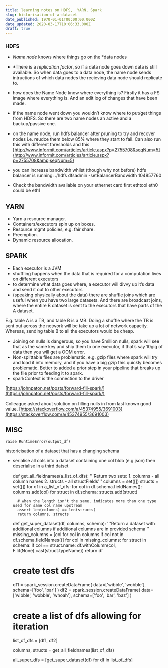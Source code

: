 ```yaml
---
title: learning notes on HDFS,  YARN, Spark
slug: historisation-of-a-dataset
date_published: 1970-01-01T00:00:00.000Z
date_updated: 2020-03-17T10:06:33.000Z
draft: true
---
```


### HDFS

- *Name node* knows where things go on the *data nodes
- *There is a *replication factor*, so if a data node goes down data is still available. So when data goes to a data node, the name node sends intructions of which data nodes the recieving data node should replicate to.
- how does the Name Node know where everything is? Firstly it has a FS image where everything is. And an edit log of changes that have been made.
- if the name node went down you wouldn’t know where to put/get things from HDFS. So there are two name nodes an active and a backup/passive one.

- on the name node, run hdfs balancer after pruning to try and recover nodes i.e. reudce them below 85% where they start to fail. Can also run this with different thresholds  and this [http://www.informit.com/articles/article.aspx?p=2755708&seqNum=5](http://www.informit.com/articles/article.aspx?p=2755708&amp;seqNum=5)

* you can increase bandwidth whilst (though why not before) hdfs balancer is running: ./hdfs dfsadmin -setBalancerBandwidth 104857760

* Check the bandwidth available on your ethernet card first ethtool eth0 could be eth1

## YARN

- Yarn a resource manager.
- Containers/executors spin up on boxes.
- Resource mgmt policies, e.g. fair share.
- Preemption.
- Dynamic resource allocation.

## SPARK

- Each executor is a JVM
- shuffling happens when the data that is required for a computation lives on different executors
- to determine what data goes where, a executor will divvy up it’s data and send it out to other executors
- (speaking physically about the data) there are shuffle joins which are useful when you have two large datasets. And there are broadcast joins, where the entire B dataset is sent to the executors that have parts of the A dataset.

E.g. table A is a TB, and table B is a MB. Doing a shuffle where the TB is sent out across the network will be take up a lot of network capacity. Whereas, sending table B to all the executors would be cheap.
- Joining on nulls is dangerous, so you have 5million nulls, spark will see that as the same key and ship them to one executor, if that’s say 10gig of data then you will get a OOM error.
- Non-splittable files are problematic, e.g. gzip files where spark will try and load it into memory, and if you have a big gzip this quickly becomes problematic. Better to added a prior step in your pipeline that breaks up the file prior to feeding it to spark.
- sparkContext is the connection to the driver

[https://johnpaton.net/posts/forward-fill-spark/](https://johnpaton.net/posts/forward-fill-spark/)

Colleague asked about solution on filling nulls in from last known good value. [https://stackoverflow.com/a/45374955/3691003](https://stackoverflow.com/a/45374955/3691003)

## MISC

    raise RuntimeError(output_df)
    

historicisation of a dataset that has a changing schema

- serialise all cols into a dataset containing one col blob (e.g json) then deserialise in a third datset

    def get_all_fieldnames(a_list_of_dfs):
        '''Return two sets:
            1. columns - all column names
            2. structs - all structFields'''
        columns = set([])
        structs = set([])
        for df in a_list_of_dfs:
            for col in df.schema.fieldNames():
                columns.add(col)
            for struct in df.schema:
                structs.add(struct)
    
        # when the length isn't the same, indicates more than one type used for same col name upstream
        assert len(columns) == len(structs)
        return columns, structs
    
    
    def get_super_dataset(df, columns, schema):
        '''Return a dataset with additional columns if additional columns are in provided schema'''
        missing_columns = [col for col in columns if col not in df.schema.fieldNames()]
        for col in missing_columns:
            for struct in schema:
                if col == struct.name:
                    df.withColumn(col, F.lit(None).cast(struct.typeName))
        return df
    
    
    # create test dfs
    df1 = spark_session.createDataFrame(
        data=['wibble', 'wobble'],
        schema=['foo', 'bar']
    )
    df2 = spark_session.createDataFrame(
        data=['wibble', 'wobble', 'whoah'],
        schema=['foo', 'bar', 'baz']
    )
    
    # create a list of dfs allowing for iteration
    list_of_dfs = [df1, df2]
    
    columns, structs = get_all_fieldnames(list_of_dfs)
    
    all_super_dfs = [get_super_dataset(df) for df in list_of_dfs] 
